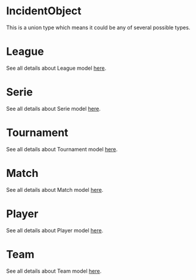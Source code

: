 # IncidentObject

This is a union type which means it could be any of several possible types.

# League

See all details about League model [here](League.md).

# Serie

See all details about Serie model [here](Serie.md).

# Tournament

See all details about Tournament model [here](Tournament.md).

# Match

See all details about Match model [here](Match.md).

# Player

See all details about Player model [here](Player.md).

# Team

See all details about Team model [here](Team.md).

<!-- This file was generated by liblab | https://liblab.com/ -->
